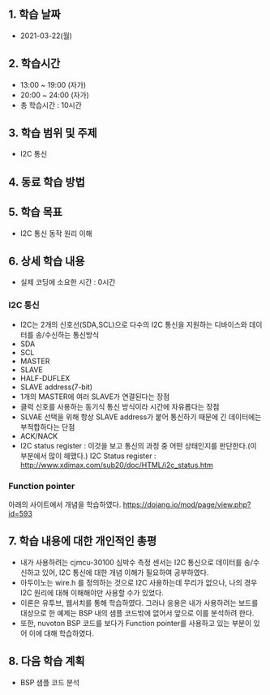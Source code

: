 ## 1. 학습 날짜
+ 2021-03-22(월)

## 2. 학습시간
+ 13:00 ~ 19:00 (자가)   
+ 20:00 ~ 24:00 (자가)
+ 총 학습시간 : 10시간

## 3. 학습 범위 및 주제
+ I2C 통신

## 4. 동료 학습 방법


## 5. 학습 목표
+ I2C 통신 동작 원리 이해

## 6. 상세 학습 내용
+ 실제 코딩에 소요한 시간 : 0시간    
    
###  I2C 통신
+ I2C는 2개의 신호선(SDA,SCL)으로 다수의 I2C 통신을 지원하는 디바이스와 데이터를 송/수신하는 통신방식
+ SDA
+ SCL
+ MASTER
+ SLAVE
+ HALF-DUFLEX
+ SLAVE address(7-bit)
+ 1개의 MASTER에 여러 SLAVE가 연결된다는 장점
+ 클럭 신호를 사용하는 동기식 통신 방식이라 시간에 자유롭다는 장점
+ SLVAE 선택을 위해 항상 SLAVE address가 붙어 통신하기 때문에 긴 데이터에는 부적합하다는 단점
+ ACK/NACK
+ I2C status register : 이것을 보고 통신의 과정 중 어떤 상태인지를 판단한다.(이 부분에서 많이 헤맸다.)
I2C Status register : http://www.xdimax.com/sub20/doc/HTML/i2c_status.htm

### Function pointer
아래의 사이트에서 개념을 학습하였다. 
https://dojang.io/mod/page/view.php?id=593 

## 7. 학습 내용에 대한 개인적인 총평
+ 내가 사용하려는 cjmcu-30100 심박수 측정 센서는 I2C 통신으로 데이터를 송/수신하고 있어, I2C 통신에 대한 개념 이해가 필요하여 공부하였다.
+ 아두이노는 wire.h 를 정의하는 것으로 I2C 사용하는데 무리가 없으나, 나의 경우 I2C 원리에 대해 이해해야만 사용할 수가 있었다.
+ 이론은 유투브, 웹서치를 통해 학습하였다. 그러나 응용은 내가 사용하려는 보드를 대상으로 한 예제는 BSP 내의 샘플 코드밖에 없어서 앞으로 이를 분석하려 한다.
+ 또한, nuvoton BSP 코드를 보다가 Function pointer를 사용하고 있는 부분이 있어 이에 대해 학습하였다.



## 8. 다음 학습 계획
+ BSP 샘플 코드 분석

